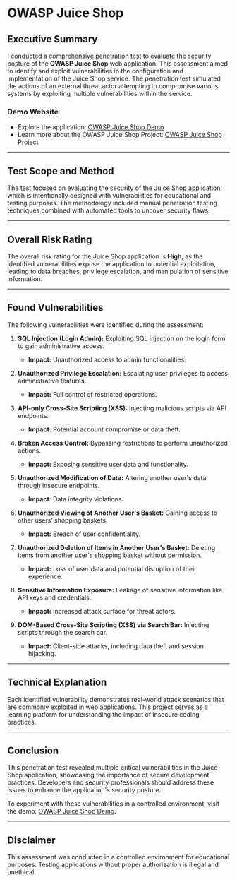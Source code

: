 # OWASP Juice Shop

## Executive Summary
I conducted a comprehensive penetration test to evaluate the security posture of the **OWASP Juice Shop** web application. This assessment aimed to identify and exploit vulnerabilities in the configuration and implementation of the Juice Shop service. The penetration test simulated the actions of an external threat actor attempting to compromise various systems by exploiting multiple vulnerabilities within the service.

### Demo Website
- Explore the application: [OWASP Juice Shop Demo](https://demo.owasp-juice.shop/#/)
- Learn more about the OWASP Juice Shop Project: [OWASP Juice Shop Project](https://owasp.org/www-project-juice-shop/)

---

## Test Scope and Method
The test focused on evaluating the security of the Juice Shop application, which is intentionally designed with vulnerabilities for educational and testing purposes. The methodology included manual penetration testing techniques combined with automated tools to uncover security flaws.

---

## Overall Risk Rating
The overall risk rating for the Juice Shop application is **High**, as the identified vulnerabilities expose the application to potential exploitation, leading to data breaches, privilege escalation, and manipulation of sensitive information.

---

## Found Vulnerabilities
The following vulnerabilities were identified during the assessment:

1. **SQL Injection (Login Admin):** Exploiting SQL injection on the login form to gain administrative access.  
   - **Impact:** Unauthorized access to admin functionalities.

2. **Unauthorized Privilege Escalation:** Escalating user privileges to access administrative features.  
   - **Impact:** Full control of restricted operations.

3. **API-only Cross-Site Scripting (XSS):** Injecting malicious scripts via API endpoints.  
   - **Impact:** Potential account compromise or data theft.

4. **Broken Access Control:** Bypassing restrictions to perform unauthorized actions.  
   - **Impact:** Exposing sensitive user data and functionality.

5. **Unauthorized Modification of Data:** Altering another user's data through insecure endpoints.  
   - **Impact:** Data integrity violations.

6. **Unauthorized Viewing of Another User's Basket:** Gaining access to other users’ shopping baskets.  
   - **Impact:** Breach of user confidentiality.

7. **Unauthorized Deletion of Items in Another User's Basket:** Deleting items from another user's shopping basket without permission.  
   - **Impact:** Loss of user data and potential disruption of their experience.

8. **Sensitive Information Exposure:** Leakage of sensitive information like API keys and credentials.  
   - **Impact:** Increased attack surface for threat actors.

9. **DOM-Based Cross-Site Scripting (XSS) via Search Bar:** Injecting scripts through the search bar.  
   - **Impact:** Client-side attacks, including data theft and session hijacking.

---

## Technical Explanation
Each identified vulnerability demonstrates real-world attack scenarios that are commonly exploited in web applications. This project serves as a learning platform for understanding the impact of insecure coding practices.

---

## Conclusion
This penetration test revealed multiple critical vulnerabilities in the Juice Shop application, showcasing the importance of secure development practices. Developers and security professionals should address these issues to enhance the application's security posture.

To experiment with these vulnerabilities in a controlled environment, visit the demo: [OWASP Juice Shop Demo](https://demo.owasp-juice.shop/#/).

---

## Disclaimer
This assessment was conducted in a controlled environment for educational purposes. Testing applications without proper authorization is illegal and unethical.
